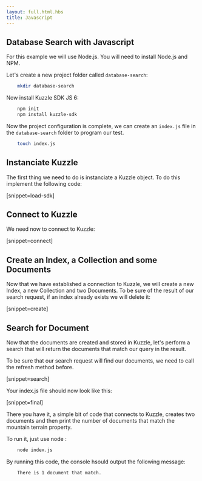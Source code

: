 ```yaml
---
layout: full.html.hbs
title: Javascript
---
```



## Database Search with Javascript

For this example we will use Node.js. You will need to install Node.js and NPM.

Let's create a new project folder called `database-search`:


```bash
    mkdir database-search
```

Now install Kuzzle SDK JS 6:


```bash
    npm init
    npm install kuzzle-sdk
```

Now the project configuration is complete, we can create an `index.js` file in the `database-search` folder to program our test.

```bash
    touch index.js
```
## Instanciate Kuzzle

The first thing we need to do is instanciate a Kuzzle object. To do this implement the following code:

[snippet=load-sdk]

## Connect to Kuzzle

We need now to connect to Kuzzle:

[snippet=connect]

## Create an Index, a Collection and some Documents

Now that we have established a connection to Kuzzle, we will create a new Index, a new Collection and two Documents.
To be sure of the result of our search request, if an index already exists we will delete it: 

[snippet=create]


## Search for Document

Now that the documents are created and stored in Kuzzle, let's perform a search that will return the documents that match our query in the result.

To be sure that our search request will find our documents, we need to call the refresh method before.

[snippet=search]

Your index.js file should now look like this:

[snippet=final]

There you have it, a simple bit of code that connects to Kuzzle, creates two documents and then print the number of documents that match the mountain terrain property.

To run it, just use node :

```bash
    node index.js
```

By running this code, the console hsould output the following message:
```bash
    There is 1 document that match.
```

